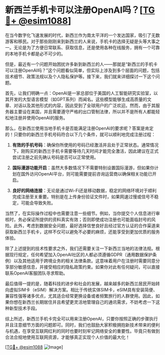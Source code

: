 # 新西兰手机卡可以注册OpenAI吗？[[TG💪+ @esim1088](https://t.me/s/esim1088)]

在当今数字化飞速发展的时代，新西兰作为南太平洋的一个发达国家，吸引了无数游客和移民。对于那些刚刚来到新西兰的人来说，手机卡的选择无疑是头等大事之一。无论是为了方便日常联系、获取信息，还是使用各种在线服务，拥有一个可靠的本地手机卡都是必不可少的。

但是，最近有一个问题开始困扰许多新到新西兰的人——那就是“新西兰的手机卡可以注册OpenAI吗？”这个问题看似简单，但实际上涉及到多个层面的问题，包括技术细节、政策法规以及个人隐私保护等。接下来，我们就来详细探讨一下这个问题。

首先，让我们明确一点：OpenAI是一家总部位于美国的人工智能研究实验室，以其开发的大型语言模型（如GPT系列）而闻名。这些模型能够生成高质量的文章、对话以及其他形式的内容，因此受到了全球用户的广泛欢迎。然而，由于其服务器主要设在美国，并且需要遵守严格的出口管制法律，所以并不是所有人都能轻松地注册并使用OpenAI的服务。

那么，在新西兰使用当地手机卡是否能满足注册OpenAI的要求呢？答案是肯定的！只要你的新西兰手机号码符合以下几个条件，就可以顺利地完成注册过程：

1. **有效的手机号码**：确保你所使用的号码已经激活并且处于正常状态。通常情况下，刚购买的新西兰手机卡需要等待几天时间才能完全激活，因此建议在正式尝试注册之前先确认号码是否可以正常使用。
   
2. **国际漫游功能开启**：虽然大多数情况下不需要特别设置国际漫游，但如果你计划在国外访问OpenAI平台，则可能需要提前咨询运营商以确保相关功能已开启。

3. **良好的网络连接**：无论是通过Wi-Fi还是移动数据，稳定的网络环境对于顺利完成注册至关重要。特别是在上传身份验证文件时，如果网速过慢或信号不稳定，可能会导致失败。

当然了，在实际操作过程中也需要注意一些细节。例如，当你提交个人信息进行审核时，务必保证所提供的资料真实有效；否则即使成功注册也可能面临封号的风险。此外，考虑到数据安全问题，最好选择信誉良好且经过官方认证的合作渠道来获取新西兰手机卡，这样不仅可以避免不必要的麻烦，还能享受到更加优质的服务体验。

除了上述提到的技术性要求之外，我们还需要关注一下新西兰当地的法律法规。根据现行规定，任何希望加入OpenAI社区的人都必须遵循GDPR（通用数据保护条例）以及其他适用于跨境业务的相关法律条款。这意味着用户在注册时需要同意分享部分敏感信息，并接受相应的隐私政策约束。如果你对此有任何疑问，可以直接联系OpenAI客服团队寻求帮助。

最后值得一提的是，随着科技的进步和社会的发展，越来越多的新西兰居民开始转向虚拟SIM卡（eSIM）解决方案。相比于传统实体SIM卡，eSIM具有安装简便、兼容性强等诸多优点，尤其适合经常更换设备或者频繁旅行的人群使用。因此，如果你想在新西兰长期居住并且希望更灵活地管理自己的通讯需求，不妨考虑一下这种新型技术手段。

综上所述，新西兰手机卡完全可以用来注册OpenAI，只要你按照正确的步骤执行并且注意细节方面的问题即可。同时，我们也鼓励大家积极拥抱新技术带来的便利与机遇，在享受互联网红利的同时也要时刻牢记网络安全的重要性。毕竟只有做到合法合规地使用互联网资源，才能够真正实现个人价值的最大化！

[[TG💪+ @esim1088](https://t.me/s/esim1088) ![Image](https://i.postimg.cc/4NQfJmqS/Snipaste-2025-05-13-00-14-12.png)]